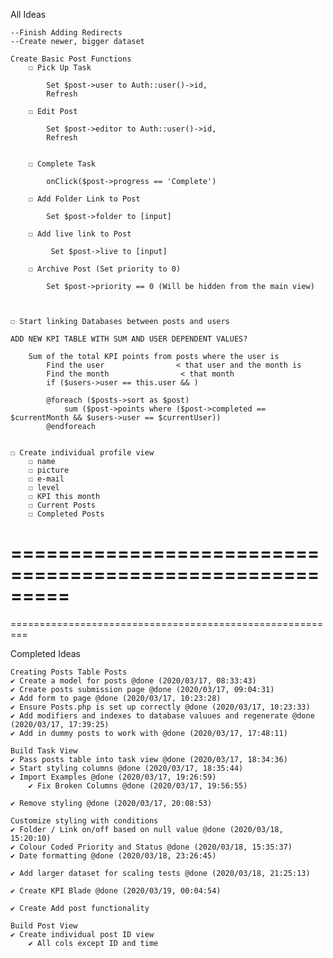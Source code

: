 All Ideas

    --Finish Adding Redirects
    --Create newer, bigger dataset

    Create Basic Post Functions
        ☐ Pick Up Task 
            
            Set $post->user to Auth::user()->id,
            Refresh

        ☐ Edit Post

            Set $post->editor to Auth::user()->id,
            Refresh  


        ☐ Complete Task

            onClick($post->progress == 'Complete')    

        ☐ Add Folder Link to Post

            Set $post->folder to [input]

        ☐ Add live link to Post

             Set $post->live to [input]

        ☐ Archive Post (Set priority to 0)

            Set $post->priority == 0 (Will be hidden from the main view)


    
    ☐ Start linking Databases between posts and users
    
    ADD NEW KPI TABLE WITH SUM AND USER DEPENDENT VALUES?

        Sum of the total KPI points from posts where the user is 
            Find the user                < that user and the month is               
            Find the month                < that month
            if ($users->user == this.user && )

            @foreach ($posts->sort as $post)
                sum ($post->points where ($post->completed == $currentMonth && $users->user == $currentUser))
            @endforeach
    

    ☐ Create individual profile view
        ☐ name
        ☐ picture
        ☐ e-mail
        ☐ level
        ☐ KPI this month
        ☐ Current Posts
        ☐ Completed Posts

=========================================================
=========================================================
=========================================================

Completed Ideas


    Creating Posts Table Posts
    ✔ Create a model for posts @done (2020/03/17, 08:33:43)
    ✔ Create posts submission page @done (2020/03/17, 09:04:31)
    ✔ Add form to page @done (2020/03/17, 10:23:28)
    ✔ Ensure Posts.php is set up correctly @done (2020/03/17, 10:23:33)
    ✔ Add modifiers and indexes to database valuues and regenerate @done (2020/03/17, 17:39:25)
    ✔ Add in dummy posts to work with @done (2020/03/17, 17:48:11)

    Build Task View
    ✔ Pass posts table into task view @done (2020/03/17, 18:34:36)
    ✔ Start styling columns @done (2020/03/17, 18:35:44)
    ✔ Import Examples @done (2020/03/17, 19:26:59)
        ✔ Fix Broken Columns @done (2020/03/17, 19:56:55)

    ✔ Remove styling @done (2020/03/17, 20:08:53)
    
    Customize styling with conditions
    ✔ Folder / Link on/off based on null value @done (2020/03/18, 15:20:10)
    ✔ Colour Coded Priority and Status @done (2020/03/18, 15:35:37)
    ✔ Date formatting @done (2020/03/18, 23:26:45)

    ✔ Add larger dataset for scaling tests @done (2020/03/18, 21:25:13)

    ✔ Create KPI Blade @done (2020/03/19, 00:04:54)

    ✔ Create Add post functionality

    Build Post View
    ✔ Create individual post ID view
        ✔ All cols except ID and time